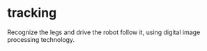 # tracking
Recognize the legs and drive the robot follow it, using digital image processing technology.
